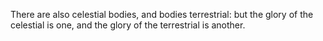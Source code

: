 There are also celestial bodies, and bodies terrestrial: but the glory of the celestial is one, and the glory of the terrestrial is another.
